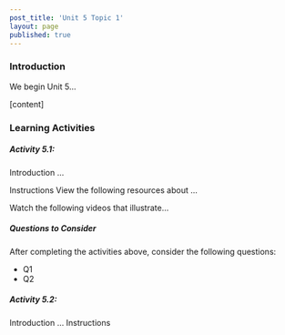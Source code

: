 ```yaml
---
post_title: 'Unit 5 Topic 1'
layout: page
published: true
---
```

### Introduction
We begin Unit 5…

[content]

### Learning Activities
##### Activity 5.1:
Introduction
…

Instructions
View the following resources about …

Watch the following videos that illustrate…

##### Questions to Consider
After completing the activities above, consider the following questions:

* Q1
* Q2

##### Activity 5.2:
Introduction
…
Instructions
